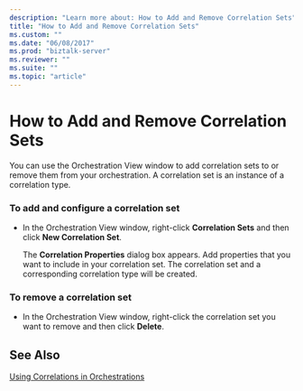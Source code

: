 ```yaml
---
description: "Learn more about: How to Add and Remove Correlation Sets"
title: "How to Add and Remove Correlation Sets"
ms.custom: ""
ms.date: "06/08/2017"
ms.prod: "biztalk-server"
ms.reviewer: ""
ms.suite: ""
ms.topic: "article"
---
```

# How to Add and Remove Correlation Sets
You can use the Orchestration View window to add correlation sets to or remove them from your orchestration. A correlation set is an instance of a correlation type.  
  
### To add and configure a correlation set  
  
-   In the Orchestration View window, right-click **Correlation Sets** and then click **New Correlation Set**.  
  
     The **Correlation Properties** dialog box appears. Add properties that you want to include in your correlation set. The correlation set and a corresponding correlation type will be created.  
  
### To remove a correlation set  
  
-   In the Orchestration View window, right-click the correlation set you want to remove and then click **Delete**.  
  
## See Also  
 [Using Correlations in Orchestrations](../core/using-correlations-in-orchestrations.md)
